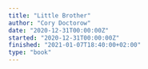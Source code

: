 ```yaml
---
title: "Little Brother"
author: "Cory Doctorow"
date: "2020-12-31T00:00:00Z"
started: "2020-12-31T00:00:00Z"
finished: "2021-01-07T18:40:00+02:00"
type: "book"
---
```

